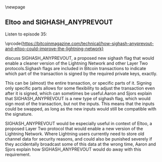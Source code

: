 \newpage
## Eltoo and SIGHASH_ANYPREVOUT

Listen to episode 35:

\qrcode{https://bitcoinmagazine.com/technical/how-sighash-anyprevout-and-eltoo-could-improve-the-lightning-network}

discuss SIGHASH_ANYPREVOUT, a proposed new sighash flag that would enable a cleaner version of the Lightning Network and other Layer Two protocols.Sighash flags are included in Bitcoin transactions to indicate which part of the transaction is signed by the required private keys, exactly.

This can be (almost) the entire transaction, or specific parts of it. Signing only specific parts allows for some flexibility to adjust the transaction even after it is signed, which can sometimes be useful.Aaron and Sjors explain that SIGHASH_ANYPREVOUT is a new type of sighash flag, which would sign most of the transaction, but not the inputs. This means that the inputs could be swapped, as long as the new inputs would still be compatible with the signature.

SIGHASH_ANYPREVOUT would be especially useful in context of Eltoo, a proposed Layer Two protocol that would enable a new version of the Lightning Network. Where Lightning users currently need to store old channel data for security reasons, and could also be punished severely if they accidentally broadcast some of this data at the wrong time, Aaron and Sjors explain how SIGHASH_ANYPREVOUT would do away with this requirement.
